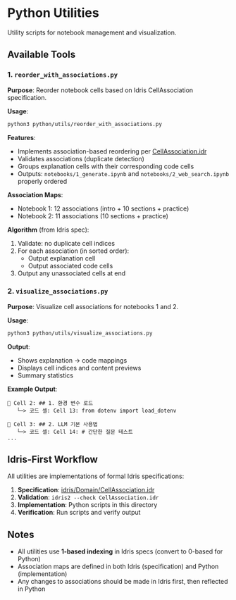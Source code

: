 # Python Utilities

Utility scripts for notebook management and visualization.

## Available Tools

### 1. `reorder_with_associations.py`

**Purpose**: Reorder notebook cells based on Idris CellAssociation specification.

**Usage**:
```bash
python3 python/utils/reorder_with_associations.py
```

**Features**:
- Implements association-based reordering per [CellAssociation.idr](../../idris/Domain/CellAssociation.idr)
- Validates associations (duplicate detection)
- Groups explanation cells with their corresponding code cells
- Outputs: `notebooks/1_generate.ipynb` and `notebooks/2_web_search.ipynb` properly ordered

**Association Maps**:
- Notebook 1: 12 associations (intro + 10 sections + practice)
- Notebook 2: 11 associations (10 sections + practice)

**Algorithm** (from Idris spec):
1. Validate: no duplicate cell indices
2. For each association (in sorted order):
   - Output explanation cell
   - Output associated code cells
3. Output any unassociated cells at end

### 2. `visualize_associations.py`

**Purpose**: Visualize cell associations for notebooks 1 and 2.

**Usage**:
```bash
python3 python/utils/visualize_associations.py
```

**Output**:
- Shows explanation → code mappings
- Displays cell indices and content previews
- Summary statistics

**Example Output**:
```
📝 Cell 2: ## 1. 환경 변수 로드
   └─> 코드 셀: Cell 13: from dotenv import load_dotenv

📝 Cell 3: ## 2. LLM 기본 사용법
   └─> 코드 셀: Cell 14: # 간단한 질문 테스트
...
```

## Idris-First Workflow

All utilities are implementations of formal Idris specifications:

1. **Specification**: [idris/Domain/CellAssociation.idr](../../idris/Domain/CellAssociation.idr)
2. **Validation**: `idris2 --check CellAssociation.idr`
3. **Implementation**: Python scripts in this directory
4. **Verification**: Run scripts and verify output

## Notes

- All utilities use **1-based indexing** in Idris specs (convert to 0-based for Python)
- Association maps are defined in both Idris (specification) and Python (implementation)
- Any changes to associations should be made in Idris first, then reflected in Python
